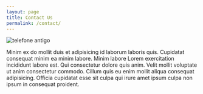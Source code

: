 ```yaml
---
layout: page
title: Contact Us
permalink: /contact/
---
```


![telefone antigo](https://images.pexels.com/photos/2064124/pexels-photo-2064124.jpeg?cs=srgb&dl=antique-communication-connection-2064124.jpg&fm=jpg)

Minim ex do mollit duis et adipisicing id laborum laboris quis. Cupidatat consequat minim ea minim labore. Minim labore Lorem exercitation incididunt labore est. Qui consectetur dolore quis anim. Velit mollit voluptate ut anim consectetur commodo. Cillum quis eu enim mollit aliqua consequat adipisicing. Officia cupidatat esse sit culpa qui irure amet ipsum culpa non ipsum in consequat proident.